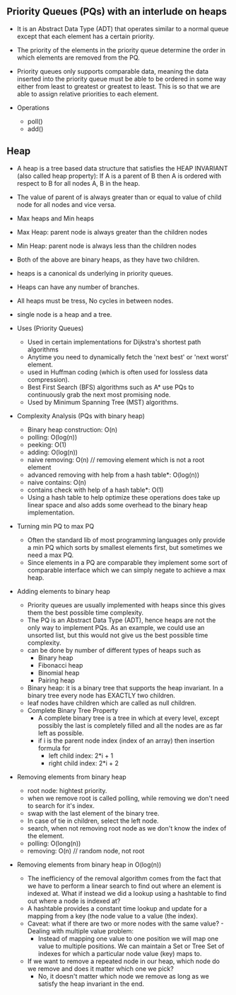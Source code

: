 ## Priority Queues (PQs) with an interlude on heaps
- It is an Abstract Data Type (ADT) that operates similar to a normal queue except that each element has a certain priority.
- The priority of the elements in the priority queue determine the order in which elements are removed from the PQ.
- Priority queues only supports comparable data, meaning the data inserted into the priority queue must be able to be ordered in some way either from least to greatest or greatest to least. This is so that we are able to assign relative priorities to each element.

- Operations
  - poll()
  - add()

## Heap
- A heap is a tree based data structure that satisfies the HEAP INVARIANT (also called heap property): If A is a parent of B then A is ordered with respect to B for all nodes A, B in the heap.
- The value of parent of is always greater than or equal to value of child node for all nodes and vice versa.
- Max heaps and Min heaps
- Max Heap: parent node is always greater than the children nodes
- Min Heap: parent node is always less than the children nodes
- Both of the above are binary heaps, as they have two children.
- heaps is a canonical ds underlying in priority queues.
- Heaps can have any number of branches.
- All heaps must be tress, No cycles in between nodes.
- single node is a heap and a tree.

- Uses (Priority Queues)
  - Used in certain implementations for Dijkstra's shortest path algorithms
  - Anytime you need to dynamically fetch the 'next best' or 'next worst' element.
  - used in Huffman coding (which is often used for lossless data compression).
  - Best First Search (BFS) algorithms such as A* use PQs to continuously grab the next most promising node.
  - Used by Minimum Spanning Tree (MST) algorithms.

- Complexity Analysis (PQs with binary heap)
  - Binary heap construction: O(n)
  - polling: O(log(n))
  - peeking: O(1)
  - adding: O(log(n))
  - naive removing: O(n) // removing element which is not a root element
  - advanced removing with help from a hash table*: O(log(n))
  - naive contains: O(n)
  - contains check with help of a hash table*: O(1)

  * Using a hash table to help optimize these operations does take up linear space and also adds some overhead to the binary heap implementation.

- Turning min PQ to max PQ
  - Often the standard lib of most programming languages only provide a min PQ which sorts by smallest elements first, but sometimes we need a max PQ.
  - Since elements in a PQ are comparable they implement some sort of comparable interface which we can simply negate to achieve a max heap.

- Adding elements to binary heap
  - Priority queues are usually implemented with heaps since this gives them the best possible time complexity.
  - The PQ is an Abstract Data Type (ADT), hence heaps are not the only way to implement PQs. As an example, we could use an unsorted list, but this would not give us the best possible time complexity.
  - can be done by number of different types of heaps such as
    - Binary heap
    - Fibonacci heap
    - Binomial heap
    - Pairing heap
  - Binary heap: it is a binary tree that supports the heap invariant. In a binary tree every node has EXACTLY two children.
  - leaf nodes have children which are called as null children.
  - Complete Binary Tree Property
    - A complete binary tree is a tree in which at every level, except possibly the last is completely filled and all the nodes are as far left as possible.
    - if i is the parent node index (index of an array) then insertion formula for
      - left child index: 2*i + 1
      - right child index: 2*i + 2

- Removing elements from binary heap
  - root node: hightest priority.
  - when we remove root is called polling, while removing we don't need to search for it's index.
  - swap with the last element of the binary tree.
  - In case of tie in children, select the left node.
  -  search, when not removing root node as we don't know the index of the element.
  - polling: O(long(n))
  - removing: O(n) // random node, not root

- Removing elements from binary heap in O(log(n))
  - The inefficiency of the removal algorithm comes from the fact that we have to perform a linear search to find out where an element is indexed at. What if instead we did a lookup using a hashtable to find out where a node is indexed at?
  - A hashtable provides a constant time lookup and update for a mapping from a key (the node value to a value (the index).
  - Caveat: what if there are two or more nodes with the same value?  - Dealing with multiple value problem:
    - Instead of mapping one value to one position we will map one value to multiple positions. We can maintain a Set or Tree Set of indexes for which a particular node value (key) maps to.
  - If we want to remove a repeated node in our heap, which node do we remove and does it matter which one we pick?
    - No, it doesn't matter which node we remove as long as we satisfy the heap invariant in the end.
